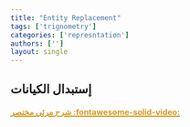 ```yaml
---
title: "Entity Replacement"
tags: ['trignometry']
categories: ['represntation']
authors: ['']
layout: single
---
```


<style>

h3{
color: #ebdbb2 !important;
zoom: 1;
-moz-transform: scale(1);
margin-bottom: 10px !important;
padding-bottom: 10px;
}

.md-content{
direction: rtl !important; 
}

strong {
text-decoration: underline 2px !important;
color: #d79921 !important;
}

.md-nav--secondary {
direction: rtl !important;
}
</style>


## إستبدال الكيانات

#### [**شرح مرئي مختصر :fontawesome-solid-video:** ](https://youtu.be/ysKxasao7rg)



